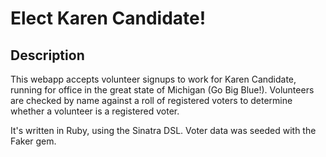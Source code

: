 # Elect Karen Candidate!

## Description

This webapp accepts volunteer signups to work for Karen Candidate, running for office in the great state of Michigan (Go Big Blue!). Volunteers are checked by name against a roll of registered voters to determine whether a volunteer is a registered voter.

It's written in Ruby, using the Sinatra DSL. Voter data was seeded with the Faker gem.